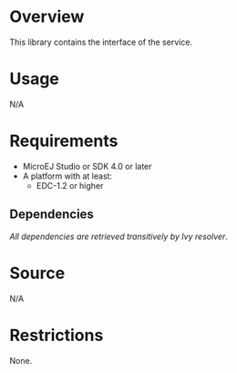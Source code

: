 # Overview
This library contains the interface of the service.

# Usage
N/A

# Requirements
* MicroEJ Studio or SDK 4.0 or later
* A platform with at least:
	* EDC-1.2 or higher

## Dependencies
_All dependencies are retrieved transitively by Ivy resolver_.


# Source
N/A

# Restrictions
None.
